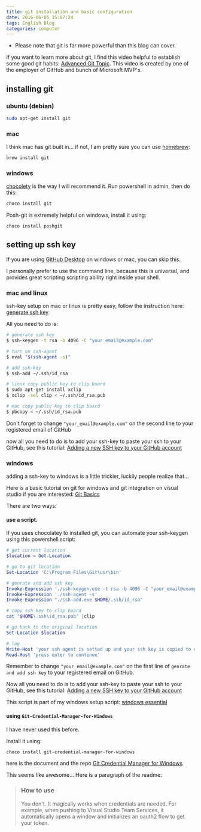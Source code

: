 ```yaml
---
title: git installation and basic configuration
date: 2016-06-05 15:07:24
tags: English Blog
categories: computer
---
```


* Please note that git is far more powerful than this blog can cover.

If you want to learn more about git, 
I find this video helpful to establish some good git habits:
[Advanced Git Topic](https://channel9.msdn.com/events/MVP-RD-Americas/GitHub--Microsoft-Partnership/GH3-AdvancedGit-commits-stash-stagingarea).
This video is created by one of the employer of GitHub and bunch of Microsoft MVP's.

## installing git

### ubuntu (debian)

```bash
sudo apt-get install git
```

### mac

I think mac has git built in...
if not, I am pretty sure you can use [homebrew](http://brew.sh/):

```bash
brew install git
```

### windows

[chocolety](chocolatey.org) is the way I will recommend it.
Run powershell in admin, then do this:

```bash
choco install git
```

Posh-git is extremely helpful on windows, install it using:

```bash
choco install poshgit 
```

## setting up ssh key

If you are using [GitHub Desktop](https://desktop.github.com/) on windows or mac, you can skip this.

I personally prefer to use the command line, because this is universal, and provides great scripting scripting ability right inside your shell.

### mac and linux

ssh-key setup on mac or linux is pretty easy, follow the instruction here: [generate ssh key](https://help.github.com/articles/generating-an-ssh-key/)

All you need to do is:

```bash
# generate ssh key
$ ssh-keygen -t rsa -b 4096 -C "your_email@example.com"

# turn on ssh-agent
$ eval "$(ssh-agent -s)"

# add ssh-key
$ ssh-add ~/.ssh/id_rsa

# linux copy public key to clip board
$ sudo apt-get install xclip
$ xclip -sel clip < ~/.ssh/id_rsa.pub

# mac copy public key to clip board
$ pbcopy < ~/.ssh/id_rsa.pub
```

Don't forget to change `"your_email@example.com"` on the second line to your registered email of GitHub 

now all you need to do is to add your ssh-key to paste your ssh to your GitHub, see this tutorial: [Adding a new SSH key to your GitHub account](https://help.github.com/articles/adding-a-new-ssh-key-to-your-github-account/)

### windows
adding a ssh-key to windows is a little trickier, luckily people realize that...

Here is a basic tutorial on git for windows and git integration on visual studio if you are interested: [Git Basics](https://channel9.msdn.com/Series/Using-Git-with-Visual-Studio-2013)

There are two ways:

#### use a script.

If you uses chocolatey to installed git, you can automate your ssh-keygen using this powershell script:

```powershell
# get current location
$location = Get-Location

# go to git location
Set-Location 'C:\Program Files\Git\usr\bin'

# genrate and add ssh key
Invoke-Expression './ssh-keygen.exe -t rsa -b 4096 -C "your_email@example.com"'
Invoke-Expression './ssh-agent -s'
Invoke-Expression "./ssh-add.exe $HOME/.ssh/id_rsa"

# copy ssh key to clip board
cat "$HOME\.ssh\id_rsa.pub" |clip

# go back to the original location
Set-Location $location

# log
Write-Host 'your ssh agent is setted up and your ssh key is copied to clip board'
Read-Host 'press enter to continue'
```

Remember to change `"your_email@example.com"` on the first line of `genrate and add ssh key` to your registered email on GitHub.

Now all you need to do is to add your ssh-key to paste your ssh to your GitHub, see this tutorial: [Adding a new SSH key to your GitHub account](https://help.github.com/articles/adding-a-new-ssh-key-to-your-github-account/)


This script is part of my windows setup script: [windows essential](https://github.com/chantisnake/WindowsEssencial) 

#### using `Git-Credential-Manager-for-Windows`

I have never used this before.

Install it using:

```bash
choco install git-credential-manager-for-windows
```

here is the document and the repo [Git Credential Manager for Windows](https://github.com/Microsoft/Git-Credential-Manager-for-Windows)

This seems like awesome... Here is a paragraph of the readme: 

> ### How to use
>
> You don't. It magically works when credentials are needed. For example, when pushing to Visual Studio Team Services, it automatically opens a window and initializes an oauth2 flow to get your token.


